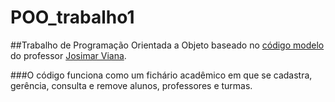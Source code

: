 # POO_trabalho1
##Trabalho de Programação Orientada a Objeto baseado no [código modelo](https://github.com/josimarviana/poo_academico_tarefa1) do professor [Josimar Viana](https://github.com/josimarviana).

###O código funciona como um fichário acadêmico em que se cadastra, gerência, consulta e remove alunos, professores e turmas.
